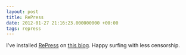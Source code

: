 ```yaml
---
layout: post
title: RePress
date: 2012-01-27 21:16:23.000000000 +00:00
tags: repress
---
```

I've installed <a href="https://wordpress.org/extend/plugins/repress/" target="_blank">RePress</a> on <a href="/repress">this blog</a>. Happy surfing with less censorship.
